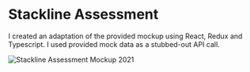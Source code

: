 # Stackline Assessment

I created an adaptation of the provided mockup using React, Redux and Typescript. I used provided mock data as a stubbed-out API call.

![Stackline Assessment Mockup 2021](https://github.com/steve-messing/stackline/assets/62004003/6ef57c85-372e-46c7-a845-2b458109c9a8)
